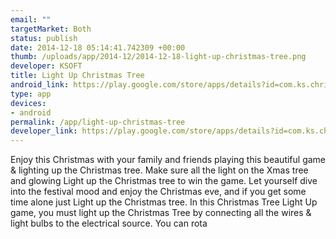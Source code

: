 ```yaml
--- 
email: ""
targetMarket: Both
status: publish
date: 2014-12-18 05:14:41.742309 +00:00
thumb: /uploads/app/2014-12/2014-12-18-light-up-christmas-tree.png
developer: KSOFT
title: Light Up Christmas Tree
android_link: https://play.google.com/store/apps/details?id=com.ks.christmaslight
type: app
devices: 
- android
permalink: /app/light-up-christmas-tree
developer_link: https://play.google.com/store/apps/details?id=com.ks.christmaslight
---
```


Enjoy this Christmas with your family and friends playing this beautiful game & lighting up the Christmas tree.
Make sure all the light on the Xmas tree and glowing Light up the Christmas tree to win the game.
Let yourself dive into the festival mood and enjoy the Christmas eve, and if you get some time alone just Light up the Christmas tree.
In this Christmas Tree Light Up game, you must light up the Christmas Tree by connecting all the wires & light bulbs to the electrical source. You can rota
